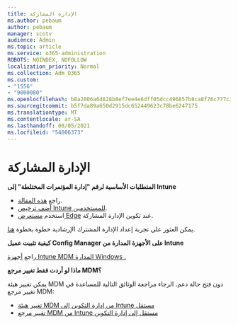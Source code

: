 ```yaml
---
title: الإدارة المشاركة
ms.author: pebaum
author: pebaum
manager: scotv
audience: Admin
ms.topic: article
ms.service: o365-administration
ROBOTS: NOINDEX, NOFOLLOW
localization_priority: Normal
ms.collection: Adm_O365
ms.custom:
- "1556"
- "9000080"
ms.openlocfilehash: b8a2806a6d828b8ef7ee4e6dff05dcc496857b8ca8f76c777c39ff3155809668
ms.sourcegitcommit: b5f7da89a650d2915dc652449623c78be6247175
ms.translationtype: MT
ms.contentlocale: ar-SA
ms.lasthandoff: 08/05/2021
ms.locfileid: "54006373"
---
```

# <a name="co-management"></a>الإدارة المشاركة

**المتطلبات الأساسية لرقم "إدارة المؤتمرات المختلطة" إلى Intune**

- راجع [هذه المقالة](https://docs.microsoft.com/mem/configmgr/mdm/understand/what-happened-to-hybrid).
- [أضف ترخيص Intune للمستخدمين](https://docs.microsoft.com/mem/intune/fundamentals/licenses-assign).
- استخدم [مستعرض Edge](https://www.microsoft.com/edge) عند تكوين الإدارة المشاركة.

يمكن العثور على تجربة إعداد الإدارة المشترك الإرشادية خطوة بخطوة [هنا](https://admin.microsoft.com/AdminPortal/Home?#/modernonboarding/comanagesetupguide).

**كيفية تثبيت عميل Config Manager على الأجهزة المدارة من Intune**

راجع [أجهزة Intune MDM المدارة Windows .](https://docs.microsoft.com/mem/configmgr/core/clients/deploy/deploy-clients-to-windows-computers#bkmk_mdm)

**ماذا لو أردت فقط تغيير مرجع MDM؟**

يمكن تغيير هيئة MDM دون فتح حالة دعم. الرجاء مراجعة الوثائق التالية للمساعدة في تغيير مرجع MDM:

- [تغيير هيئة MDM من إدارة التكوين إلى Intune مستقل](https://docs.microsoft.com/mem/configmgr/mdm/understand/what-happened-to-hybrid)
- [تغيير مرجع MDM من Intune مستقل إلى إدارة التكوين](https://docs.microsoft.com/mem/configmgr/mdm/understand/what-happened-to-hybrid)
